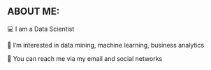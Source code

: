 ## ABOUT ME:

💻 I am a Data Scientist 

👀 I’m interested in data mining, machine learning, business analytics

📩 You can reach me via my email and social networks

